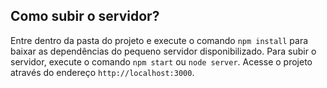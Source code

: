 ## Como subir o servidor?

Entre dentro da pasta do projeto e execute o comando `npm install` para baixar as dependências do pequeno servidor disponibilizado. Para subir o servidor, execute o comando `npm start` ou `node server`. Acesse o projeto através do endereço `http://localhost:3000`.